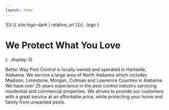 ```yaml
---
layout: home
---
```


![]( {{ site.logo-dark | relative_url }}){: .logo }

# We Protect What You Love
{: .display-3}

Better Way Pest Control is locally owned and operated in Hartselle, Alabama. We service a large area of North Alabama which includes Madison, Limestone, Morgan, Cullman and Lawrence Counties in Alabama. We have over 25 years experience in the pest control industry servicing residential and commercial properties. We strives to provide our customers with a great service at an affordable price, while protecting your home and family from unwanted pests.
